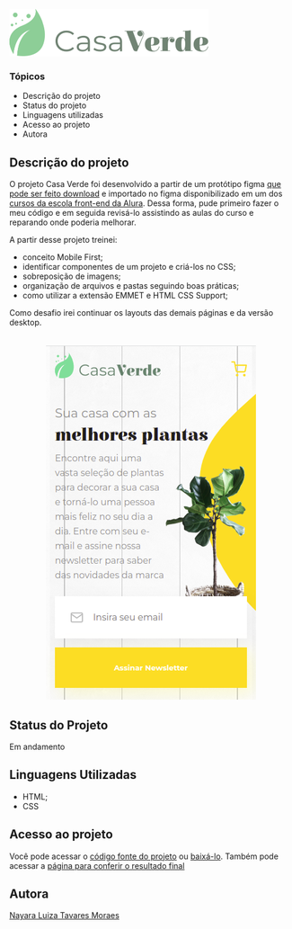 <div align="start"><br>
    <img alt="Mobile cover" height="auto" width="auto" src="./assets/img/logo.svg">  
</div>

### Tópicos

* Descrição do projeto
* Status do projeto
* Linguagens utilizadas 
* Acesso ao projeto
* Autora

## Descrição do projeto
O projeto Casa Verde foi desenvolvido a partir de um protótipo figma [que pode ser feito download](https://github.com/nalutm/casa-verde/raw/main/styleguides.fig) e importado no figma disponibilizado em um dos [cursos da escola front-end da Alura](https://www.alura.com.br/escola-front-end). 
Dessa forma, pude primeiro fazer o meu código e em seguida revisá-lo assistindo as aulas do curso e reparando onde poderia melhorar.

A partir desse projeto treinei: 
* conceito Mobile First;
* identificar componentes de um projeto e criá-los no CSS;
* sobreposição de imagens;
* organização de arquivos e pastas seguindo boas práticas;
* como utilizar a extensão EMMET e HTML CSS Support;

Como desafio irei continuar os layouts das demais páginas e da versão desktop.

<div align="center"><br>
    <img alt="Mobile cover" height="auto" width="auto" src="./assets/img/mobile.png">  
</div>

## Status do Projeto
Em andamento

## Linguagens Utilizadas
* HTML;
* CSS

## Acesso ao projeto
Você pode acessar o [código fonte do projeto](https://github.com/nalutm/casa-verde) ou [baixá-lo](https://github.com/nalutm/casa-verde/archive/refs/heads/main.zip). Também pode acessar a [página para conferir o resultado final](https://casa-verde-pearl.vercel.app/)

## Autora
[Nayara Luiza Tavares Moraes](https://github.com/nalutm)







